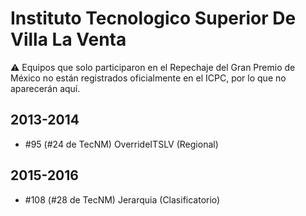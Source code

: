 # Instituto Tecnologico Superior De Villa La Venta

:warning: Equipos que solo participaron en el Repechaje del Gran Premio de México no están registrados oficialmente en el ICPC, por lo que no aparecerán aquí.

## 2013-2014

- #95 (#24 de TecNM) OverrideITSLV (Regional)

## 2015-2016

- #108 (#28 de TecNM) Jerarquia (Clasificatorio)


